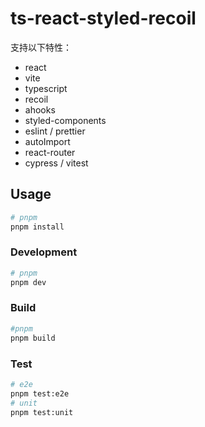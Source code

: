 # ts-react-styled-recoil

支持以下特性：

- react
- vite
- typescript
- recoil
- ahooks
- styled-components
- eslint / prettier
- autoImport
- react-router
- cypress / vitest

## Usage

```sh
# pnpm
pnpm install
```

### Development

```sh
# pnpm
pnpm dev
```

### Build

```sh
#pnpm
pnpm build
```

### Test

```sh
# e2e
pnpm test:e2e
# unit
pnpm test:unit
```
